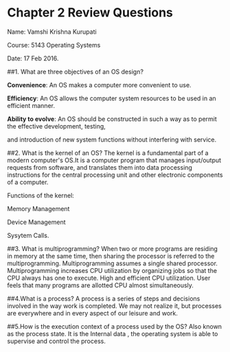 # Chapter 2 Review Questions

Name: Vamshi Krishna Kurupati

Course: 5143 Operating Systems

Date: 17 Feb 2016.


##1. What are three objectives of an OS design?

  **Convenience**: An OS makes a computer more convenient to use.

  **Efficiency**: An OS allows the computer system resources to be used in an efficient manner.

  **Ability to evolve**: An OS should be constructed in such a way as to permit the effective development, testing,
  
  and introduction of new system functions without interfering with service.

##2. What is the kernel of an OS?
  The kernel is a fundamental part of a modern computer's OS.It is a computer program that manages input/output requests from           software, and translates them into data processing instructions for the central processing unit and other electronic components of a   computer.
  
  Functions of the kernel:
  
  Memory Management
  
  Device Management
  
  Sysytem Calls.

##3. What is multiprogramming?
 When two or more programs are residing in memory at the same time, then sharing the processor is referred to the multiprogramming.
Multiprogramming assumes a single shared processor. Multiprogramming increases CPU utilization by organizing jobs so that
the CPU always has one to execute.
High and efficient CPU utilization.
User feels that many programs are allotted CPU almost simultaneously.

##4.What is a process?
A process is a series of steps and decisions involved in the way work is completed. We may not realize it, 
but processes are everywhere and in every aspect of our leisure and work.

##5.How is the execution context of a process used by the OS? 
  Also known as the process state. It is the Internal data , the operating system is able to supervise and control the process.
  
  
  
  
